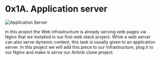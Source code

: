 # 0x1A. Application server

![Application Server](https://alx-intranet.hbtn.io/projects/311)

In this project the Web infrastructure is already serving web pages via Nginx that we installed in our first web stack project. While a web server can also serve dynamic content, this task is usually given to an application server. In this project we  will add this piece to our infrastructure, plug it to our Nginx and make is serve our Airbnb clone project.
